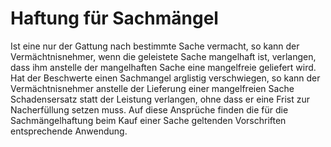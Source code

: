 # Haftung für Sachmängel

Ist eine nur der Gattung nach bestimmte Sache vermacht, so kann der Vermächtnisnehmer, wenn die geleistete Sache mangelhaft ist, verlangen, dass ihm anstelle der mangelhaften Sache eine mangelfreie geliefert wird. Hat der Beschwerte einen Sachmangel arglistig verschwiegen, so kann der Vermächtnisnehmer anstelle der Lieferung einer mangelfreien Sache Schadensersatz statt der Leistung verlangen, ohne dass er eine Frist zur Nacherfüllung setzen muss. Auf diese Ansprüche finden die für die Sachmängelhaftung beim Kauf einer Sache geltenden Vorschriften entsprechende Anwendung.